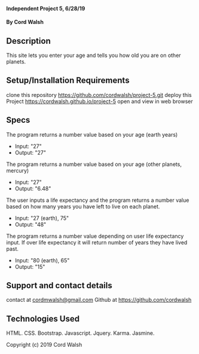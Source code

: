 
#### Independent Project 5, 6/28/19

#### By Cord Walsh

## Description

This site lets you enter your age and tells you how old you are on other planets.

## Setup/Installation Requirements
clone this repository https://github.com/cordwalsh/project-5.git
deploy this Project https://cordwalsh.github.io/project-5
open and view in web browser

## Specs

The program returns a number value based on your age (earth years)
- Input: "27"
- Output: "27"

The program returns a number value based on your age (other planets, mercury)
- Input: "27"
- Output: "6.48"

The user inputs a life expectancy and the program returns a number value based on how many years you have left to live on each planet.
- Input: "27 (earth), 75"
- Output: "48"

The program returns a number value depending on user life expectancy input. If over life expectancy it will return number of years they have lived past.
- Input: "80 (earth), 65"
- Output: "15"

## Support and contact details

contact at cordmwalsh@gmail.com
Github at https://github.com/cordwalsh

## Technologies Used



HTML. CSS. Bootstrap. Javascript. Jquery. Karma. Jasmine.

Copyright (c) 2019 Cord Walsh
